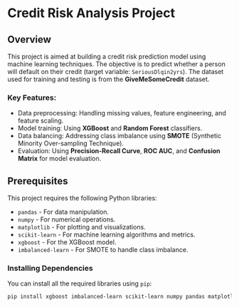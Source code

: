 
# Credit Risk Analysis Project

## Overview
This project is aimed at building a credit risk prediction model using machine learning techniques. The objective is to predict whether a person will default on their credit (target variable: `SeriousDlqin2yrs`). The dataset used for training and testing is from the **GiveMeSomeCredit** dataset.

### Key Features:
- Data preprocessing: Handling missing values, feature engineering, and feature scaling.
- Model training: Using **XGBoost** and **Random Forest** classifiers.
- Data balancing: Addressing class imbalance using **SMOTE** (Synthetic Minority Over-sampling Technique).
- Evaluation: Using **Precision-Recall Curve**, **ROC AUC**, and **Confusion Matrix** for model evaluation.

## Prerequisites

This project requires the following Python libraries:

- `pandas` - For data manipulation.
- `numpy` - For numerical operations.
- `matplotlib` - For plotting and visualizations.
- `scikit-learn` - For machine learning algorithms and metrics.
- `xgboost` - For the XGBoost model.
- `imbalanced-learn` - For SMOTE to handle class imbalance.

### Installing Dependencies

You can install all the required libraries using `pip`:

```bash
pip install xgboost imbalanced-learn scikit-learn numpy pandas matplotlib --quiet
